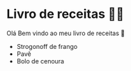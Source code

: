 # Livro de receitas :man_cook:

Olá Bem vindo ao meu livro de receitas :wave:

 - Strogonoff de frango
 - Pavê
 - Bolo de cenoura

